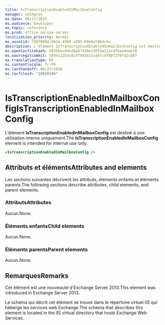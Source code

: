 ```yaml
---
title: IsTranscriptionEnabledInMailboxConfig
manager: sethgros
ms.date: 09/17/2015
ms.audience: Developer
ms.topic: reference
ms.prod: office-online-server
localization_priority: Normal
ms.assetid: 730f008d-b624-4369-a385-69e8e5964c9c
description: L’élément IsTranscriptionEnabledInMailboxConfig est destiné à une utilisation interne uniquement.
ms.openlocfilehash: b925becddedba87d38e130fda213c4f8ae4eeb70
ms.sourcegitcommit: 34041125dc8c5f993b21cebfc4f8b72f0fd2cb6f
ms.translationtype: MT
ms.contentlocale: fr-FR
ms.lasthandoff: 06/25/2018
ms.locfileid: "19828106"
---
```

# <a name="istranscriptionenabledinmailboxconfig"></a><span data-ttu-id="b770c-103">IsTranscriptionEnabledInMailboxConfig</span><span class="sxs-lookup"><span data-stu-id="b770c-103">IsTranscriptionEnabledInMailboxConfig</span></span>

<span data-ttu-id="b770c-104">L’élément **IsTranscriptionEnabledInMailboxConfig** est destiné à une utilisation interne uniquement.</span><span class="sxs-lookup"><span data-stu-id="b770c-104">The **IsTranscriptionEnabledInMailboxConfig** element is intended for internal use only.</span></span> 
  
```XML
<IsTranscriptionEnabledInMailboxConfig />
```

## <a name="attributes-and-elements"></a><span data-ttu-id="b770c-105">Attributs et éléments</span><span class="sxs-lookup"><span data-stu-id="b770c-105">Attributes and elements</span></span>

<span data-ttu-id="b770c-106">Les sections suivantes décrivent les attributs, éléments enfants et éléments parents.</span><span class="sxs-lookup"><span data-stu-id="b770c-106">The following sections describe attributes, child elements, and parent elements.</span></span>
  
### <a name="attributes"></a><span data-ttu-id="b770c-107">Attributs</span><span class="sxs-lookup"><span data-stu-id="b770c-107">Attributes</span></span>

<span data-ttu-id="b770c-108">Aucun.</span><span class="sxs-lookup"><span data-stu-id="b770c-108">None.</span></span>
  
### <a name="child-elements"></a><span data-ttu-id="b770c-109">Éléments enfants</span><span class="sxs-lookup"><span data-stu-id="b770c-109">Child elements</span></span>

<span data-ttu-id="b770c-110">Aucun.</span><span class="sxs-lookup"><span data-stu-id="b770c-110">None.</span></span>
  
### <a name="parent-elements"></a><span data-ttu-id="b770c-111">Éléments parents</span><span class="sxs-lookup"><span data-stu-id="b770c-111">Parent elements</span></span>

<span data-ttu-id="b770c-112">Aucun.</span><span class="sxs-lookup"><span data-stu-id="b770c-112">None.</span></span>
  
## <a name="remarks"></a><span data-ttu-id="b770c-113">Remarques</span><span class="sxs-lookup"><span data-stu-id="b770c-113">Remarks</span></span>

<span data-ttu-id="b770c-114">Cet élément est une nouveauté d'Exchange Server 2013.</span><span class="sxs-lookup"><span data-stu-id="b770c-114">This element was introduced in Exchange Server 2013.</span></span>
  
<span data-ttu-id="b770c-115">Le schéma qui décrit cet élément se trouve dans le répertoire virtuel IIS qui héberge les services web Exchange.</span><span class="sxs-lookup"><span data-stu-id="b770c-115">The schema that describes this element is located in the IIS virtual directory that hosts Exchange Web Services.</span></span>
  

